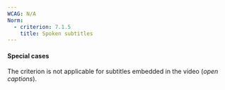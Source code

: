 ```yaml
---
WCAG: N/A
Norm:
  - criterion: 7.1.5
    title: Spoken subtitles
---
```


#### Special cases

The criterion is not applicable for subtitles embedded in the video (<em lang="en">open captions</em>).